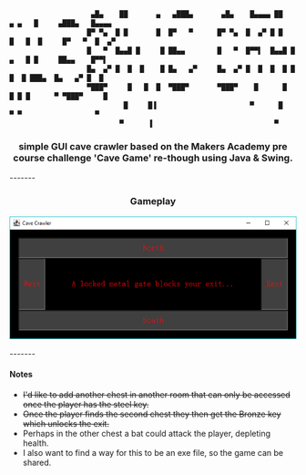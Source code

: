 ```
                    ▄█▄    ██       ▄   ▄███▄       ▄█▄    █▄▄▄▄ ██     ▄ ▄   █     ▄███▄   █▄▄▄▄ 
                   █▀ ▀▄  █ █       █  █▀   ▀      █▀ ▀▄  █  ▄▀ █ █   █   █  █     █▀   ▀  █  ▄▀ 
                   █   ▀  █▄▄█ █     █ ██▄▄        █   ▀  █▀▀▌  █▄▄█ █ ▄   █ █     ██▄▄    █▀▀▌  
                   █▄  ▄▀ █  █  █    █ █▄   ▄▀     █▄  ▄▀ █  █  █  █ █  █  █ ███▄  █▄   ▄▀ █  █  
                   ▀███▀     █   █  █  ▀███▀       ▀███▀    █      █  █ █ █      ▀ ▀███▀     █   
                            █     █▐                       ▀      █    ▀ ▀                  ▀    
                           ▀      ▐                              ▀                               
```

<h3 align="center">simple GUI cave crawler based on the Makers Academy pre course challenge 'Cave Game' re-though using Java & Swing.</h3>
-------

**<h3 align="center">Gameplay</h3>**

<p align="center">
  <img src="https://github.com/josephtownshend/Cave_Crawler/blob/master/images/gameplay.png">
</p>
-------


#### Notes
- ~~I'd like to add another chest in another room that can only be accessed once the player has the steel key.~~
- ~~Once the player finds the second chest they then get the Bronze key which unlocks the exit.~~
- Perhaps in the other chest a bat could attack the player, depleting health.
- I also want to find a way for this to be an exe file, so the game can be shared.
